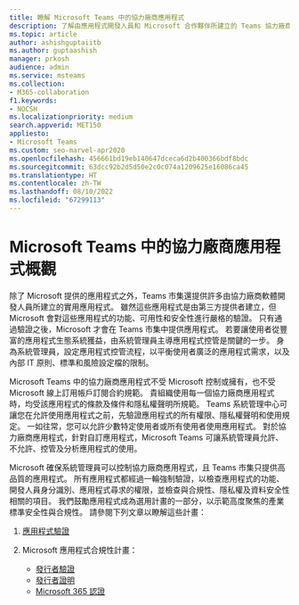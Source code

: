 ```yaml
---
title: 瞭解 Microsoft Teams 中的協力廠商應用程式
description: 了解由應用程式開發人員和 Microsoft 合作夥伴所建立的 Teams 協力廠商應用程式。
ms.topic: article
author: ashishguptaiitb
ms.author: guptaashish
manager: prkosh
audience: admin
ms.service: msteams
ms.collection:
- M365-collaboration
f1.keywords:
- NOCSH
ms.localizationpriority: medium
search.appverid: MET150
appliesto:
- Microsoft Teams
ms.custom: seo-marvel-apr2020
ms.openlocfilehash: 456661bd19eb140647dceca6d2b400366bdf8bdc
ms.sourcegitcommit: 63dcc92b2d5d50e2c0c074a1209625e16086ca45
ms.translationtype: HT
ms.contentlocale: zh-TW
ms.lasthandoff: 08/10/2022
ms.locfileid: "67299113"
---
```

# <a name="overview-of-third-party-apps-in-microsoft-teams"></a>Microsoft Teams 中的協力廠商應用程式概觀

除了 Microsoft 提供的應用程式之外，Teams 市集還提供許多由協力廠商軟體開發人員所建立的實用應用程式。 雖然這些應用程式是由第三方提供者建立，但 Microsoft 會對這些應用程式的功能、可用性和安全性進行嚴格的驗證。 只有通過驗證之後，Microsoft 才會在 Teams 市集中提供應用程式。 若要讓使用者從豐富的應用程式生態系統獲益，由系統管理員主導應用程式控管是關鍵的一步。 身為系統管理員，設定應用程式控管流程，以平衡使用者廣泛的應用程式需求，以及內部 IT 原則、標準和風險設定檔的限制。

Microsoft Teams 中的協力廠商應用程式不受 Microsoft 控制或擁有，也不受 Microsoft 線上訂用帳戶訂閱合約規範。 貴組織使用每一個協力廠商應用程式時，均受該應用程式的條款及條件和隱私權聲明所規範。 Teams 系統管理中心可讓您在允許使用應用程式之前，先驗證應用程式的所有權限、隱私權聲明和使用規定。 一如往常，您可以允許少數特定使用者或所有使用者使用應用程式。 對於協力廠商應用程式，針對自訂應用程式，Microsoft Teams 可讓系統管理員允許、不允許、控管及分析應用程式的使用。

Microsoft 確保系統管理員可以控制協力廠商應用程式，且 Teams 市集只提供高品質的應用程式。 所有應用程式都經過一輪強制驗證，以檢查應用程式的功能、開發人員身分識別、應用程式尋求的權限，並檢查與合規性、隱私權及資料安全性相關的項目。 我們鼓勵應用程式成為選用計畫的一部分，以示範高度聚焦的產業標準安全性與合規性。 請參閱下列文章以瞭解這些計畫：

1. [應用程式驗證](overview-of-app-validation.md#app-validation-and-testing)

1. Microsoft 應用程式合規性計畫：

   - [發行者驗證](overview-of-app-certification.md#publisher-verification)
   - [發行者證明](overview-of-app-certification.md#publisher-attestation)
   - [Microsoft 365 認證](overview-of-app-certification.md#microsoft-365-certification)
